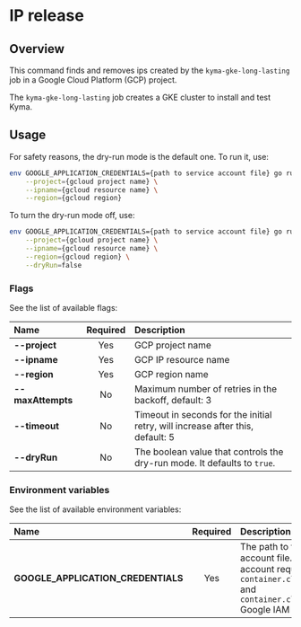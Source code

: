 # IP release

## Overview

This command finds and removes ips created by the `kyma-gke-long-lasting` job in a Google Cloud Platform (GCP) project.

The `kyma-gke-long-lasting` job creates a GKE cluster to install and test Kyma.

## Usage

For safety reasons, the dry-run mode is the default one.
To run it, use:
```bash
env GOOGLE_APPLICATION_CREDENTIALS={path to service account file} go run main.go \
    --project={gcloud project name} \
    --ipname={gcloud resource name} \
    --region={gcloud region}
```

To turn the dry-run mode off, use:
```bash
env GOOGLE_APPLICATION_CREDENTIALS={path to service account file} go run main.go \
    --project={gcloud project name} \
    --ipname={gcloud resource name} \
    --region={gcloud region} \
    --dryRun=false
```

### Flags

See the list of available flags:

| Name                      | Required | Description                                                                                          |
| :------------------------ | :------: | :--------------------------------------------------------------------------------------------------- |
| **--project**             |   Yes    | GCP project name
| **--ipname**              |   Yes    | GCP IP resource name
| **--region**              |   Yes    | GCP region name
| **--maxAttempts**         |    No    | Maximum number of retries in the backoff, default: 3
| **--timeout**             |    No    | Timeout in seconds for the initial retry, will increase after this, default: 5
| **--dryRun**              |    No    | The boolean value that controls the dry-run mode. It defaults to `true`.

### Environment variables

See the list of available environment variables:

| Name                                  | Required | Description                                                                                          |
| :------------------------------------ | :------: | :--------------------------------------------------------------------------------------------------- |
| **GOOGLE_APPLICATION_CREDENTIALS**    |    Yes   | The path to the service account file. The service account requires at least `container.clusters.list` and `container.clusters.delete` Google IAM permissions. |


